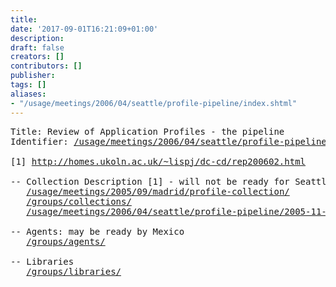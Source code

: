 ```yaml
---
title: 
date: '2017-09-01T16:21:09+01:00'
description: 
draft: false
creators: []
contributors: []
publisher: 
tags: []
aliases:
- "/usage/meetings/2006/04/seattle/profile-pipeline/index.shtml"
---
```


<pre>
Title: Review of Application Profiles - the pipeline
Identifier: <a href="/usage/meetings/2006/04/seattle/profile-pipeline/index.shtml">/usage/meetings/2006/04/seattle/profile-pipeline/index.shtml</a>

[1] <a href="http://homes.ukoln.ac.uk/~lispj/dc-cd/rep200602.html">http://homes.ukoln.ac.uk/~lispj/dc-cd/rep200602.html</a>

-- Collection Description [1] - will not be ready for Seattle - planned for Mexico, see:
   <a href="/usage/meetings/2005/09/madrid/profile-collection/">/usage/meetings/2005/09/madrid/profile-collection/</a>
   <a href="/groups/collections/">/groups/collections/</a>
   <a href="/usage/meetings/2006/04/seattle/profile-pipeline/2005-11-03.dc-collections-report.html">/usage/meetings/2006/04/seattle/profile-pipeline/2005-11-03.dc-collections-report.html</a>

-- Agents: may be ready by Mexico
   <a href="/groups/agents/">/groups/agents/</a>

-- Libraries
   <a href="/groups/libraries/">/groups/libraries/</a>

</pre>
